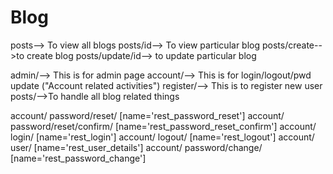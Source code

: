 # Blog
posts--> To view all blogs
posts/id--> To view particular blog
posts/create-->to create blog
posts/update/id--> to update particular blog



admin/--> This is for admin page
account/--> This is for login/logout/pwd update ("Account related activities")
register/--> This is to register new user
posts/-->To handle all blog related things




account/ password/reset/ [name='rest_password_reset']
account/ password/reset/confirm/ [name='rest_password_reset_confirm']
account/ login/ [name='rest_login']
account/ logout/ [name='rest_logout']
account/ user/ [name='rest_user_details']
account/ password/change/ [name='rest_password_change']
